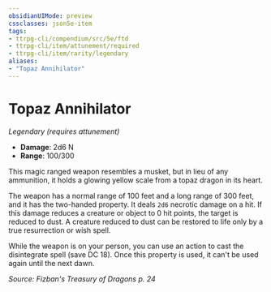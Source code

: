 ```yaml
---
obsidianUIMode: preview
cssclasses: json5e-item
tags:
- ttrpg-cli/compendium/src/5e/ftd
- ttrpg-cli/item/attunement/required
- ttrpg-cli/item/rarity/legendary
aliases: 
- "Topaz Annihilator"
---
```

# Topaz Annihilator
*Legendary (requires attunement)*  

- **Damage**: 2d6 N
- **Range**: 100/300

This magic ranged weapon resembles a musket, but in lieu of any ammunition, it holds a glowing yellow scale from a topaz dragon in its heart.

The weapon has a normal range of 100 feet and a long range of 300 feet, and it has the two-handed property. It deals `2d6` necrotic damage on a hit. If this damage reduces a creature or object to 0 hit points, the target is reduced to dust. A creature reduced to dust can be restored to life only by a true resurrection or wish spell.

While the weapon is on your person, you can use an action to cast the disintegrate spell (save DC 18). Once this property is used, it can't be used again until the next dawn.

*Source: Fizban's Treasury of Dragons p. 24*
